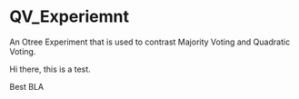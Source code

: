 # QV_Experiemnt
An Otree Experiment that is used to contrast Majority Voting and Quadratic Voting. 



Hi there, this is a test. 

Best BLA
